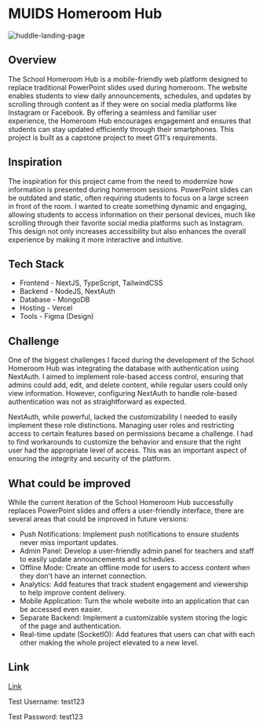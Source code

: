 
# MUIDS Homeroom Hub

![huddle-landing-page](https://i.ibb.co/D4y7yJ2/Screen-Shot-2567-08-28-at-01-27-32.png)



## Overview

The School Homeroom Hub is a mobile-friendly web platform designed to replace traditional PowerPoint slides used during homeroom. The website enables students to view daily announcements, schedules, and updates by scrolling through content as if they were on social media platforms like Instagram or Facebook. By offering a seamless and familiar user experience, the Homeroom Hub encourages engagement and ensures that students can stay updated efficiently through their smartphones. This project is built as a capstone project to meet G11's requirements. 


## Inspiration

The inspiration for this project came from the need to modernize how information is presented during homeroom sessions. PowerPoint slides can be outdated and static, often requiring students to focus on a large screen in front of the room. I wanted to create something dynamic and engaging, allowing students to access information on their personal devices, much like scrolling through their favorite social media platforms such as Instagram. This design not only increases accessibility but also enhances the overall experience by making it more interactive and intuitive.
## Tech Stack
- Frontend - NextJS, TypeScript, TailwindCSS
- Backend - NodeJS, NextAuth
- Database - MongoDB
- Hosting - Vercel
- Tools - Figma (Design)
## Challenge
One of the biggest challenges I faced during the development of the School Homeroom Hub was integrating the database with authentication using NextAuth. I aimed to implement role-based access control, ensuring that admins could add, edit, and delete content, while regular users could only view information. However, configuring NextAuth to handle role-based authentication was not as straightforward as expected.

NextAuth, while powerful, lacked the customizability I needed to easily implement these role distinctions. Managing user roles and restricting access to certain features based on permissions became a challenge. I had to find workarounds to customize the behavior and ensure that the right user had the appropriate level of access. This was an important aspect of ensuring the integrity and security of the platform.
## What could be improved

While the current iteration of the School Homeroom Hub successfully replaces PowerPoint slides and offers a user-friendly interface, there are several areas that could be improved in future versions:

- Push Notifications: Implement push notifications to ensure students never miss important updates.
- Admin Panel: Develop a user-friendly admin panel for teachers and staff to easily update announcements and schedules.
- Offline Mode: Create an offline mode for users to access content when they don't have an internet connection.
- Analytics: Add features that track student engagement and viewership to help improve content delivery.
- Mobile Application: Turn the whole website into an application that can be accessed even easier.
- Separate Backend: Implement a customizable system storing the logic of the page and authentication.
- Real-time update (SocketIO): Add features that users can chat with each other making the whole project elevated to a new level.
## Link
[Link](https://muids-homeroom-hub.vercel.app/) 

Test Username: test123

Test Password: test123
